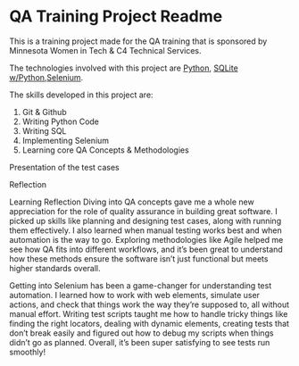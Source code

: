 # QA Training Project Readme
This is a training project made for the QA training that is sponsored by Minnesota Women in Tech & C4 Technical Services.

The technologies involved with this project are [Python](https://www.python.org/), [SQLite w/Python](https://www.geeksforgreeks.org/python-sqlite/),[Selenium](https://www.selenium.dev/).

The skills developed in this project are:
1. Git & Github
2. Writing Python Code
3. Writing SQL
4. Implementing Selenium
5. Learning core QA Concepts & Methodologies


Presentation of the test cases


Reflection

Learning Reflection
Diving into QA concepts gave me a whole new appreciation for the role of quality assurance in building great software. I picked up skills like planning and designing test cases, along with running them effectively. I also learned when manual testing works best and when automation is the way to go. Exploring methodologies like Agile helped me see how QA fits into different workflows, and it’s been great to understand how these methods ensure the software isn’t just functional but meets higher standards overall.

Getting into Selenium has been a game-changer for understanding test automation. I learned how to work with web elements, simulate user actions, and check that things work the way they’re supposed to, all without manual effort. Writing test scripts taught me how to handle tricky things like finding the right locators, dealing with dynamic elements, creating tests that don’t break easily and figured out how to debug my scripts when things didn’t go as planned. Overall, it’s been super satisfying to see tests run smoothly!


